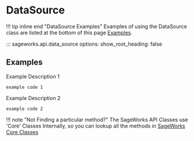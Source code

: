 # DataSource

!!! tip inline end "DataSource Examples"
    Examples of using the DataSource class are listed at the bottom of this page [Examples](#examples).

::: sageworks.api.data_source
    options:
      show_root_heading: false


## Examples
Example Description 1

```
example code 1
```

Example Description 2

```
example code 2
```

!!! note "Not Finding a particular method?"
    The SageWorks API Classes use 'Core' Classes Internally, so you can lookup all the methods in [SageWorks Core Classes](../core_classes/overview.md)
